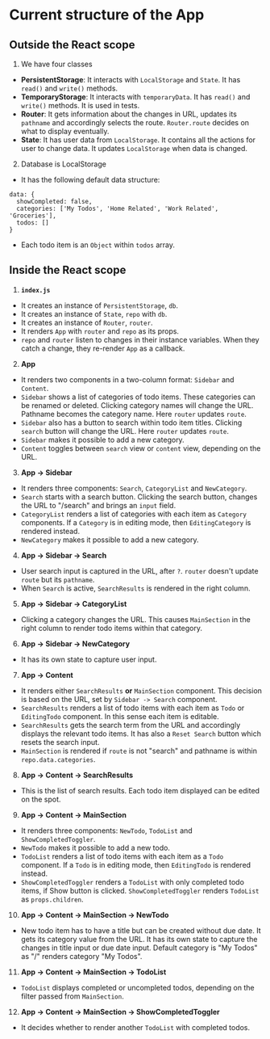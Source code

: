 # Current structure of the App

## Outside the React scope  

1. We have four classes  

  - **PersistentStorage**: It interacts with `LocalStorage` and `State`. It has `read()` and `write()` methods.   
  - **TemporaryStorage**: It interacts with `temporaryData`. It has `read()` and `write()` methods. It is used in tests.
  - **Router**: It gets information about the changes in URL, updates its `pathname` and accordingly selects the route. `Router.route` decides on what to display eventually.
  - **State**: It has user data from `LocalStorage`. It contains all the actions for user to change data. It updates `LocalStorage` when data is changed.  

2. Database is LocalStorage

  - It has the following default data structure:

  ```
  data: {
    showCompleted: false,
    categories: ['My Todos', 'Home Related', 'Work Related', 'Groceries'],
    todos: [] 
  }
  ```
  - Each todo item is an `Object` within `todos` array.

## Inside the React scope

1. **`index.js`** 

  - It creates an instance of `PersistentStorage`, `db`.
  - It creates an instance of `State`, `repo` with `db`.
  - It creates an instance of `Router`, `router`. 
  - It renders `App` with `router` and `repo` as its props. 
  - `repo` and `router` listen to changes in their instance variables. When they catch a change, they re-render `App` as a callback. 

2. **App**

  - It renders two components in a two-column format: `Sidebar` and `Content`. 
  - `Sidebar` shows a list of categories of todo items. These categories can be renamed or deleted. Clicking category names will change the URL. Pathname becomes the category name. Here `router` updates `route`.   
  - `Sidebar` also has a button to search within todo item titles. Clicking `search` button will change the URL. Here `router` updates `route`. 
  - `Sidebar` makes it possible to add a new category.  
  - `Content` toggles between `search` view or `content` view, depending on the URL. 

3. **App -> Sidebar**

  - It renders three components: `Search`, `CategoryList` and `NewCategory`.  
  - `Search` starts with a search button. Clicking the search button, changes the URL to "/search" and brings an `input` field.  
  - `CategoryList` renders a list of categories with each item as `Category` components. If a `Category` is in editing mode, then `EditingCategory` is rendered instead.  
  - `NewCategory` makes it possible to add a new category. 

4. **App -> Sidebar -> Search**

  - User search input is captured in the URL, after `?`. `router` doesn't update `route` but its `pathname`.
  - When `Search` is active, `SearchResults` is rendered in the right column.  

5. **App -> Sidebar -> CategoryList**

  - Clicking a category changes the URL. This causes `MainSection` in the right column to render todo items within that category. 

6. **App -> Sidebar -> NewCategory**  

  - It has its own state to capture user input. 

7. **App -> Content**

  - It renders either `SearchResults` **or** `MainSection` component. This decision is based on the URL, set by `Sidebar -> Search` component. 
  - `SearchResults` renders a list of todo items with each item as `Todo` or `EditingTodo` component. In this sense each item is editable. 
  - `SearchResults` gets the search term from the URL and accordingly displays the relevant todo items. It has also a `Reset Search` button which resets the search input. 
  - `MainSection` is rendered if `route` is not "search" and pathname is within `repo.data.categories`.  

8. **App -> Content -> SearchResults**

  - This is the list of search results. Each todo item displayed can be edited on the spot. 

9. **App -> Content -> MainSection**

  - It renders three components: `NewTodo`, `TodoList` and `ShowCompletedToggler`.
  - `NewTodo` makes it possible to add a new todo.  
  - `TodoList` renders a list of todo items with each item as a `Todo` component. If a `Todo` is in editing mode, then `EditingTodo` is rendered instead. 
  - `ShowCompletedToggler` renders a `TodoList` with only completed todo items, if Show button is clicked. `ShowCompletedToggler` renders `TodoList` as `props.children`. 

10. **App -> Content -> MainSection -> NewTodo**

  - New todo item has to have a title but can be created without due date. It gets its category value from the URL. It has its own state to capture the changes in title input or due date input. Default category is "My Todos" as "/" renders category "My Todos".  

11. **App -> Content -> MainSection -> TodoList**

  - `TodoList` displays completed or uncompleted todos, depending on the filter passed from `MainSection`. 

12. **App -> Content -> MainSection -> ShowCompletedToggler**

  - It decides whether to render another `TodoList` with completed todos. 